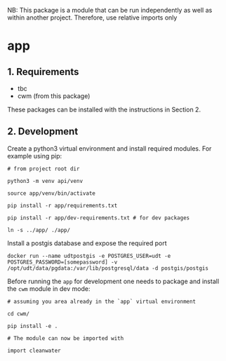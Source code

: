 NB: This package is a module that can be run independently as well as within another project. Therefore, use relative imports only

# app

## 1. Requirements

- tbc
- cwm (from this package)

These packages can be installed with the instructions in Section 2.

## 2. Development

Create a python3 virtual environment and install required modules. For example using pip:

```
# from project root dir

python3 -m venv api/venv

source app/venv/bin/activate

pip install -r app/requirements.txt

pip install -r app/dev-requirements.txt # for dev packages

ln -s ../app/ ./app/
```

Install a postgis database and expose the required port

```
docker run --name udtpostgis -e POSTGRES_USER=udt -e POSTGRES_PASSWORD=[somepassword] -v /opt/udt/data/pgdata:/var/lib/postgresql/data -d postgis/postgis
```

Before running the `app` for development one needs to package and install the `cwm` module in dev mode:

```
# assuming you area already in the `app` virtual environment

cd cwm/

pip install -e .

# The module can now be imported with

import cleanwater
```




